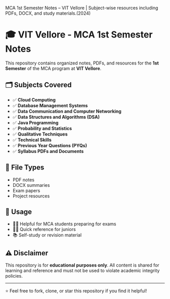 
MCA 1st Semester Notes – VIT Vellore | Subject-wise resources including PDFs, DOCX, and study materials.(2024)

# 🎓 VIT Vellore - MCA 1st Semester Notes

This repository contains organized notes, PDFs, and resources for the **1st Semester** of the MCA program at **VIT Vellore**.

## 🗂 Subjects Covered

- ✅ **Cloud Computing**
- ✅ **Database Management Systems**
- ✅ **Data Communication and Computer Networking**
- ✅ **Data Structures and Algorithms (DSA)**
- ✅ **Java Programming**
- ✅ **Probability and Statistics**
- ✅ **Qualitative Techniques**
- ✅ **Technical Skills**
- ✅ **Previous Year Questions (PYQs)**
- ✅ **Syllabus PDFs and Documents**

## 📄 File Types
- PDF notes
- DOCX summaries
- Exam papers
- Project resources

## 📌 Usage
- 🧑‍🎓 Helpful for MCA students preparing for exams
- 🧑‍🏫 Quick reference for juniors
- 📚 Self-study or revision material

## ⚠️ Disclaimer
This repository is for **educational purposes only**. All content is shared for learning and reference and must not be used to violate academic integrity policies.

---

⭐ Feel free to fork, clone, or star this repository if you find it helpful!
